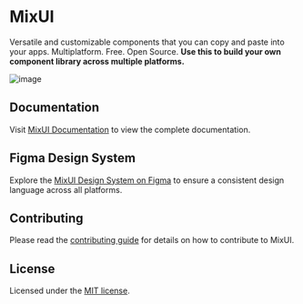 # MixUI

Versatile and customizable components that you can copy and paste into your apps. Multiplatform. Free. Open Source. **Use this to build your own component library across multiple platforms.**

![image](https://github.com/user-attachments/assets/7d1c2b7e-2601-49e2-857e-6678759a5744)

## Documentation

Visit [MixUI Documentation](https://mix-ui-docs.vercel.app/) to view the complete documentation.

## Figma Design System

Explore the [MixUI Design System on Figma](https://www.figma.com/design/mZcSQnJucx2oXeLq8p8uzd/%40mix-ui---Design-System-(Community)-(Copy)?node-id=6-2&t=tHsdEkiBL3KRI7Di-1) to ensure a consistent design language across all platforms.

## Contributing

Please read the [contributing guide](CONTRIBUTING.md) for details on how to contribute to MixUI.

## License

Licensed under the [MIT license](https://github.com/abel-cosmic/Mix-UI/blob/main/LICENSE).
